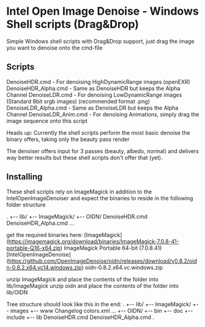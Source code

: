 # Intel Open Image Denoise - Windows Shell scripts (Drag&Drop)

Simple Windows shell scripts with Drag&Drop support, just drag the image you want to denoise onto the cmd-file

## Scripts

DenoiseHDR.cmd - For denoising HighDynamicRange images (openEXR)
DenoiseHDR_Alpha.cmd - Same as DenoiseHDR but keeps the Alpha Channel
DenoiseLDR.cmd - For denoising LowDynamicRange images (Standard 8bit srgb images) (recommended format .png)
DenoiseLDR_Alpha.cmd - Same as DenoiseLDR but keeps the Alpha Channel
DenoiseLDR_Anim.cmd - For denoising Animations, simply drag the image sequence onto this script

Heads up: Currently the shell scripts perform the most basic denoise the binary offers, taking only the beauty pass render

The denoiser offers input for 3 passes (beauty, albedo, normal) and delivers way better results but these shell scripts don't offer that (yet).

## Installing

These shell scripts rely on ImageMagick in addition to the IntelOpenImageDenoiser and expect the binaries to reside
in the following folder structure

.
+-- lib/
    +-- ImageMagick/
    +-- OIDN/
DenoiseHDR.cmd
DenoiseHDR_Alpha.cmd
...

get the required binaries here:
[ImageMagick] (https://imagemagick.org/download/binaries/ImageMagick-7.0.8-41-portable-Q16-x64.zip)
ImageMagick Portable 64-bit (7.0.8.41)
[IntelOpenImageDenoise] (https://github.com/OpenImageDenoise/oidn/releases/download/v0.8.2/oidn-0.8.2.x64.vc14.windows.zip)
oidn-0.8.2.x64.vc.windows.zip

unzip ImageMagick and place the contents of the folder into lib/ImageMagick
unzip oidn and place the contents of the folder into lib/OIDN

Tree structure should look like this in the end:
.
+-- lib/
    +-- ImageMagick/
        +-- images
        +-- www
        Changelog
        colors.xml
        ...
    +-- OIDN/
        +-- bin
        +-- doc
        +-- include
        +-- lib
DenoiseHDR.cmd
DenoiseHDR_Alpha.cmd
.
